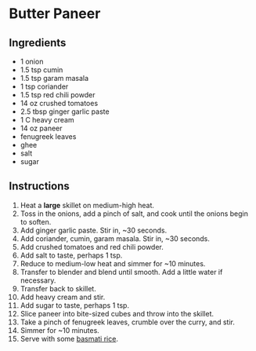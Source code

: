 # Butter Paneer

## Ingredients
* 1 onion
* 1.5 tsp cumin
* 1.5 tsp garam masala
* 1 tsp coriander
* 1.5 tsp red chili powder
* 14 oz crushed tomatoes
* 2.5 tbsp ginger garlic paste
* 1 C heavy cream
* 14 oz paneer
* fenugreek leaves
* ghee 
* salt
* sugar

## Instructions
1. Heat a **large** skillet on medium-high heat.
2. Toss in the onions, add a pinch of salt, and cook until the onions begin to soften.
3. Add ginger garlic paste. Stir in, ~30 seconds. 
4. Add coriander, cumin, garam masala. Stir in, ~30 seconds. 
5. Add crushed tomatoes and red chili powder.
6. Add salt to taste, perhaps 1 tsp. 
7. Reduce to medium-low heat and simmer for ~10 minutes. 
8. Transfer to blender and blend until smooth. Add a little water if necessary. 
9. Transfer back to skillet.
10. Add heavy cream and stir. 
11. Add sugar to taste, perhaps 1 tsp. 
12. Slice paneer into bite-sized cubes and throw into the skillet.
13. Take a pinch of fenugreek leaves, crumble over the curry, and stir. 
14. Simmer for ~10 minutes.
15. Serve with some [basmati rice](/misc/basmati_rice.md).
